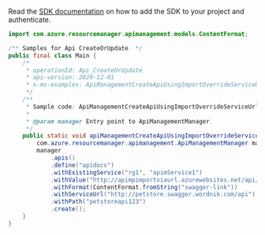 Read the [SDK documentation](https://github.com/Azure/azure-sdk-for-java/blob/azure-resourcemanager-apimanagement_1.0.0-beta.2/sdk/apimanagement/azure-resourcemanager-apimanagement/README.md) on how to add the SDK to your project and authenticate.

```java
import com.azure.resourcemanager.apimanagement.models.ContentFormat;

/** Samples for Api CreateOrUpdate. */
public final class Main {
    /*
     * operationId: Api_CreateOrUpdate
     * api-version: 2020-12-01
     * x-ms-examples: ApiManagementCreateApiUsingImportOverrideServiceUrl
     */
    /**
     * Sample code: ApiManagementCreateApiUsingImportOverrideServiceUrl.
     *
     * @param manager Entry point to ApiManagementManager.
     */
    public static void apiManagementCreateApiUsingImportOverrideServiceUrl(
        com.azure.resourcemanager.apimanagement.ApiManagementManager manager) {
        manager
            .apis()
            .define("apidocs")
            .withExistingService("rg1", "apimService1")
            .withValue("http://apimpimportviaurl.azurewebsites.net/api/apidocs/")
            .withFormat(ContentFormat.fromString("swagger-link"))
            .withServiceUrl("http://petstore.swagger.wordnik.com/api")
            .withPath("petstoreapi123")
            .create();
    }
}
```
